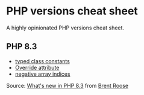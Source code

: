 # PHP versions cheat sheet

A highly opinionated PHP versions cheat sheet.

## PHP 8.3

* [typed class constants](https://wiki.php.net/rfc/typed_class_constants)
* [Override attribute](https://wiki.php.net/rfc/marking_overriden_methods)
* [negative array indices](https://wiki.php.net/rfc/negative_array_index)

Source: [What's new in PHP 8.3](https://stitcher.io/blog/new-in-php-83) from [Brent Roose](https://github.com/brendt)
